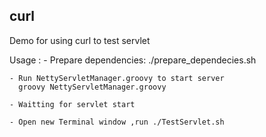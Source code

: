curl 
-----------------------
Demo for using curl to test servlet

Usage : 
	- Prepare dependencies:
	   ./prepare_dependecies.sh 
	
	- Run NettyServletManager.groovy to start server
	  groovy NettyServletManager.groovy

	- Waitting for servlet start
	
	- Open new Terminal window ,run ./TestServlet.sh

